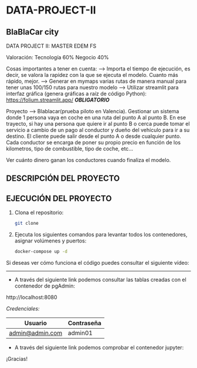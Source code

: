 # DATA-PROJECT-II
## BlaBlaCar city
DATA PROJECT II: MASTER EDEM FS 

Valoración:
Tecnología 60% Negocio 40%

Cosas importantes a tener en cuenta:
--> Importa el tiempo de ejecución, es decir, se valora la rapidez con la que se ejecuta el modelo. Cuanto más rápido, mejor.
--> Generar en mymaps varias rutas de manera manual para tener unas 100/150 rutas para nuestro modelo
--> Utilizar streamlit para interfaz gráfica (genera gráficas a raíz de código Python):
https://folium.streamlit.app/ ***OBLIGATORIO***



Proyecto --> Blablacar(prueba piloto en Valencia). Gestionar un sistema donde 1 persona vaya en coche en una ruta del punto A al punto B. En ese trayecto, si hay una persona que quiere ir al punto B o cerca puede tomar el servicio a cambio de un pago al conductor y dueño del vehículo para ir a su destino. El cliente puede salir desde el punto A o desde cualquier punto.
Cada conductor se encarga de poner su propio precio en función de los kilometros, tipo de combustible, tipo de coche, etc...

Ver cuánto dinero ganan los conductores cuando finaliza el modelo.

## DESCRIPCIÓN DEL PROYECTO

## EJECUCIÓN DEL PROYECTO

1. Clona el repositorio: 
   
   ```bash
   git clone 
   
2. Ejecuta los siguientes comandos para levantar todos los contenedores, asignar volúmenes y puertos:
   
   ```bash
   docker-compose up -d

Si deseas ver cómo funciona el código puedes consultar el siguiente vídeo:

---

- A través del siguiente link podemos consultar las tablas creadas con el contenedor de pgAdmin:

http://localhost:8080

*Credenciales:*

|       Usuario          |   Contraseña   |
|------------------------|----------------|
|     admin@admin.com    |    admin01     |


- A través del siguiente link podemos comprobar el contenedor jupyter:




¡Gracias!
